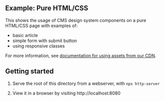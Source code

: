 ## Example: Pure HTML/CSS

This shows the usage of CMS design system components on a pure HTML/CSS page with examples of:

- basic article
- simple form with submit button
- using responsive classes

For more information, see [documentation for using assets from our CDN](https://design.cms.gov/getting-started/developers/installation?theme=core#utilize-the-cdn).

## Getting started

1. Serve the root of this directory from a webserver, with `npx http-server .`
2. View it in a browser by visiting http://localhost:8080
